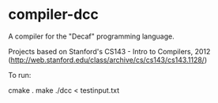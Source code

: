 # compiler-dcc
A compiler for the "Decaf" programming language.

Projects based on Stanford's CS143 - Intro to Compilers, 2012 (http://web.stanford.edu/class/archive/cs/cs143/cs143.1128/)

To run:

cmake .
make
./dcc < testinput.txt
